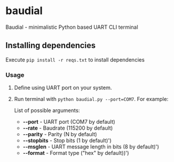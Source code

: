 # baudial
Baudial - minimalistic Python based UART CLI terminal

## Installing dependencies 
Execute ```pip install -r reqs.txt``` to install dependencies

### Usage

1. Define using UART port on your system. 

2. Run terminal with ```python baudial.py --port=COM7```. For example:

    List of possible arguments:
    * **--port** - UART port (COM7 by default)
    * **--rate** - Baudrate (115200 by default)
    * **--parity** - Parity (N by default)
    * **--stopbits** - Stop bits (1 by default)')
    * **--msglen** - UART message length in bits (8 by default)')
    * **--format** - Format type ("hex" by default))')